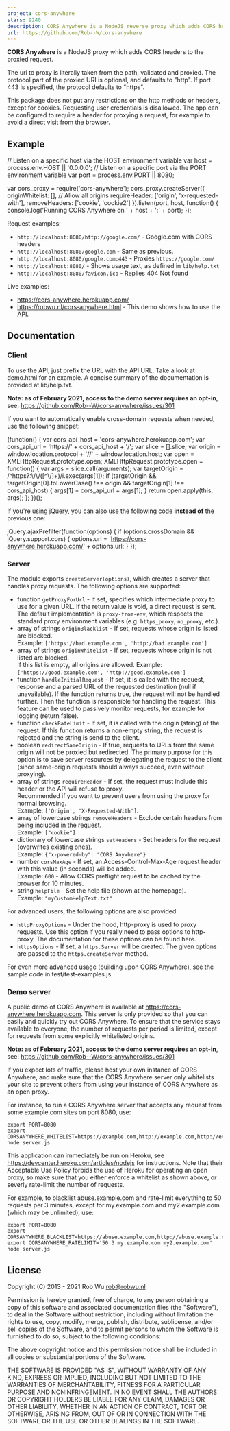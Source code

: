 ```yaml
---
project: cors-anywhere
stars: 9240
description: CORS Anywhere is a NodeJS reverse proxy which adds CORS headers to the proxied request.
url: https://github.com/Rob--W/cors-anywhere
---
```


**CORS Anywhere** is a NodeJS proxy which adds CORS headers to the proxied request.

The url to proxy is literally taken from the path, validated and proxied. The protocol part of the proxied URI is optional, and defaults to "http". If port 443 is specified, the protocol defaults to "https".

This package does not put any restrictions on the http methods or headers, except for cookies. Requesting user credentials is disallowed. The app can be configured to require a header for proxying a request, for example to avoid a direct visit from the browser.

Example
-------

// Listen on a specific host via the HOST environment variable
var host \= process.env.HOST || '0.0.0.0';
// Listen on a specific port via the PORT environment variable
var port \= process.env.PORT || 8080;

var cors\_proxy \= require('cors-anywhere');
cors\_proxy.createServer({
    originWhitelist: \[\], // Allow all origins
    requireHeader: \['origin', 'x-requested-with'\],
    removeHeaders: \['cookie', 'cookie2'\]
}).listen(port, host, function() {
    console.log('Running CORS Anywhere on ' + host + ':' + port);
});

Request examples:

-   `http://localhost:8080/http://google.com/` - Google.com with CORS headers
-   `http://localhost:8080/google.com` - Same as previous.
-   `http://localhost:8080/google.com:443` - Proxies `https://google.com/`
-   `http://localhost:8080/` - Shows usage text, as defined in `lib/help.txt`
-   `http://localhost:8080/favicon.ico` - Replies 404 Not found

Live examples:

-   https://cors-anywhere.herokuapp.com/
-   https://robwu.nl/cors-anywhere.html - This demo shows how to use the API.

Documentation
-------------

### Client

To use the API, just prefix the URL with the API URL. Take a look at demo.html for an example. A concise summary of the documentation is provided at lib/help.txt.

**Note: as of February 2021, access to the demo server requires an opt-in**, see: https://github.com/Rob--W/cors-anywhere/issues/301

If you want to automatically enable cross-domain requests when needed, use the following snippet:

(function() {
    var cors\_api\_host \= 'cors-anywhere.herokuapp.com';
    var cors\_api\_url \= 'https://' + cors\_api\_host + '/';
    var slice \= \[\].slice;
    var origin \= window.location.protocol + '//' + window.location.host;
    var open \= XMLHttpRequest.prototype.open;
    XMLHttpRequest.prototype.open \= function() {
        var args \= slice.call(arguments);
        var targetOrigin \= /^https?:\\/\\/(\[^\\/\]+)/i.exec(args\[1\]);
        if (targetOrigin && targetOrigin\[0\].toLowerCase() !== origin &&
            targetOrigin\[1\] !== cors\_api\_host) {
            args\[1\] \= cors\_api\_url + args\[1\];
        }
        return open.apply(this, args);
    };
})();

If you're using jQuery, you can also use the following code **instead of** the previous one:

jQuery.ajaxPrefilter(function(options) {
    if (options.crossDomain && jQuery.support.cors) {
        options.url \= 'https://cors-anywhere.herokuapp.com/' + options.url;
    }
});

### Server

The module exports `createServer(options)`, which creates a server that handles proxy requests. The following options are supported:

-   function `getProxyForUrl` - If set, specifies which intermediate proxy to use for a given URL. If the return value is void, a direct request is sent. The default implementation is `proxy-from-env`, which respects the standard proxy environment variables (e.g. `https_proxy`, `no_proxy`, etc.).
-   array of strings `originBlacklist` - If set, requests whose origin is listed are blocked.  
    Example: `['https://bad.example.com', 'http://bad.example.com']`
-   array of strings `originWhitelist` - If set, requests whose origin is not listed are blocked.  
    If this list is empty, all origins are allowed. Example: `['https://good.example.com', 'http://good.example.com']`
-   function `handleInitialRequest` - If set, it is called with the request, response and a parsed URL of the requested destination (null if unavailable). If the function returns true, the request will not be handled further. Then the function is responsible for handling the request. This feature can be used to passively monitor requests, for example for logging (return false).
-   function `checkRateLimit` - If set, it is called with the origin (string) of the request. If this function returns a non-empty string, the request is rejected and the string is send to the client.
-   boolean `redirectSameOrigin` - If true, requests to URLs from the same origin will not be proxied but redirected. The primary purpose for this option is to save server resources by delegating the request to the client (since same-origin requests should always succeed, even without proxying).
-   array of strings `requireHeader` - If set, the request must include this header or the API will refuse to proxy.  
    Recommended if you want to prevent users from using the proxy for normal browsing.  
    Example: `['Origin', 'X-Requested-With']`.
-   array of lowercase strings `removeHeaders` - Exclude certain headers from being included in the request.  
    Example: `["cookie"]`
-   dictionary of lowercase strings `setHeaders` - Set headers for the request (overwrites existing ones).  
    Example: `{"x-powered-by": "CORS Anywhere"}`
-   number `corsMaxAge` - If set, an Access-Control-Max-Age request header with this value (in seconds) will be added.  
    Example: `600` - Allow CORS preflight request to be cached by the browser for 10 minutes.
-   string `helpFile` - Set the help file (shown at the homepage).  
    Example: `"myCustomHelpText.txt"`

For advanced users, the following options are also provided.

-   `httpProxyOptions` - Under the hood, http-proxy is used to proxy requests. Use this option if you really need to pass options to http-proxy. The documentation for these options can be found here.
-   `httpsOptions` - If set, a `https.Server` will be created. The given options are passed to the `https.createServer` method.

For even more advanced usage (building upon CORS Anywhere), see the sample code in test/test-examples.js.

### Demo server

A public demo of CORS Anywhere is available at https://cors-anywhere.herokuapp.com. This server is only provided so that you can easily and quickly try out CORS Anywhere. To ensure that the service stays available to everyone, the number of requests per period is limited, except for requests from some explicitly whitelisted origins.

**Note: as of February 2021, access to the demo server requires an opt-in**, see: https://github.com/Rob--W/cors-anywhere/issues/301

If you expect lots of traffic, please host your own instance of CORS Anywhere, and make sure that the CORS Anywhere server only whitelists your site to prevent others from using your instance of CORS Anywhere as an open proxy.

For instance, to run a CORS Anywhere server that accepts any request from some example.com sites on port 8080, use:

```
export PORT=8080
export CORSANYWHERE_WHITELIST=https://example.com,http://example.com,http://example.com:8080
node server.js
```

This application can immediately be run on Heroku, see https://devcenter.heroku.com/articles/nodejs for instructions. Note that their Acceptable Use Policy forbids the use of Heroku for operating an open proxy, so make sure that you either enforce a whitelist as shown above, or severly rate-limit the number of requests.

For example, to blacklist abuse.example.com and rate-limit everything to 50 requests per 3 minutes, except for my.example.com and my2.example.com (which may be unlimited), use:

```
export PORT=8080
export CORSANYWHERE_BLACKLIST=https://abuse.example.com,http://abuse.example.com
export CORSANYWHERE_RATELIMIT='50 3 my.example.com my2.example.com'
node server.js
```

License
-------

Copyright (C) 2013 - 2021 Rob Wu rob@robwu.nl

Permission is hereby granted, free of charge, to any person obtaining a copy of this software and associated documentation files (the "Software"), to deal in the Software without restriction, including without limitation the rights to use, copy, modify, merge, publish, distribute, sublicense, and/or sell copies of the Software, and to permit persons to whom the Software is furnished to do so, subject to the following conditions:

The above copyright notice and this permission notice shall be included in all copies or substantial portions of the Software.

THE SOFTWARE IS PROVIDED "AS IS", WITHOUT WARRANTY OF ANY KIND, EXPRESS OR IMPLIED, INCLUDING BUT NOT LIMITED TO THE WARRANTIES OF MERCHANTABILITY, FITNESS FOR A PARTICULAR PURPOSE AND NONINFRINGEMENT. IN NO EVENT SHALL THE AUTHORS OR COPYRIGHT HOLDERS BE LIABLE FOR ANY CLAIM, DAMAGES OR OTHER LIABILITY, WHETHER IN AN ACTION OF CONTRACT, TORT OR OTHERWISE, ARISING FROM, OUT OF OR IN CONNECTION WITH THE SOFTWARE OR THE USE OR OTHER DEALINGS IN THE SOFTWARE.
